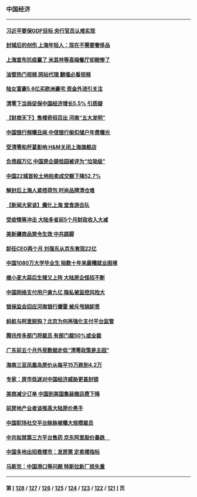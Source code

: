 ### 中国经济
---
#### [习近平要保GDP目标 央行官员认难实现](../../pages/ncid283/n13767737.md?06271245) 
#### [封城后的创伤 上海年轻人：现在不需要奢侈品](../../pages/ncid283/n13767076.md?06271245) 
#### [上海宣布抗疫赢了 米其林等高端餐厅却赔惨了](../../pages/ncid283/n13767428.md?06271245) 
#### [油管热门视频 网站代理 翻墙必看视频](http://209.222.30.114:81/youtube.html?06271245)
#### [陆女富豪5.6亿买欧洲豪宅 资金外流引关注](../../pages/ncid283/n13767225.md?06271245) 
#### [清零下当局促保中国经济增长5.5% 引质疑](../../pages/ncid283/n13767075.md?06271245) 
#### [【财商天下】售楼奇招百出 河南“五大发明”](../../pages/ncid283/n13766878.md?06271245) 
#### [中国银行频曝丑闻 中信银行偷扣储户年费曝光](../../pages/ncid283/n13766967.md?06271245) 
#### [受清零和杯葛影响 H&M关闭上海旗舰店](../../pages/ncid283/n13766908.md?06271245) 
#### [负债超万亿 中国房企碧桂园被评为“垃圾级”](../../pages/ncid283/n13766919.md?06271245) 
#### [中国22城首轮土地拍卖成交额下降52.7%](../../pages/ncid283/n13766802.md?06271245) 
#### [解封后上海人紧捂荷包 时尚品牌清仓难](../../pages/ncid283/n13766680.md?06271245) 
#### [【新闻大家谈】魔化上海 堂食游击队](../../pages/ncid283/n13766703.md?06271245) 
#### [受疫情等冲击 大陆多省前5个月财政收入大减](../../pages/ncid283/n13766608.md?06271245) 
#### [美新疆商品禁令生效 中共跳脚](../../pages/ncid283/n13766308.md?06271245) 
#### [卸任CEO两个月 刘强东从京东套现22亿](../../pages/ncid283/n13766494.md?06271245) 
#### [中国1080万大学毕业生 陷数十年来最糟就业困境](../../pages/ncid283/n13765911.md?06271245) 
#### [继小麦大蒜后生猪又上阵 大陆房企怪招不断](../../pages/ncid283/n13766037.md?06271245) 
#### [中国网络支付用户逾九亿 隐私被监控风险大](../../pages/ncid283/n13766166.md?06271245) 
#### [银保监会回应河南银行爆雷 被斥甩锅卸责](../../pages/ncid283/n13765974.md?06271245) 
#### [蚂蚁与阿里脱钩？北京为何再强化支付平台监管](../../pages/ncid283/n13765997.md?06271245) 
#### [腾讯传多部门将裁员 有部门裁50%或全裁](../../pages/ncid283/n13766047.md?06271245) 
#### [广东前五个月外贸数据走低“清零政策是主因”](../../pages/ncid283/n13765833.md?06271245) 
#### [海南三亚凤凰岛房价从每平15万跌到4.2万](../../pages/ncid283/n13765703.md?06271245) 
#### [专家：房市低迷对中国经济威胁更甚封锁](../../pages/ncid283/n13765712.md?06271245) 
#### [美商减少订单 中国到美国集装箱运费下降](../../pages/ncid283/n13765508.md?06271245) 
#### [前房地产业者谈推高大陆房价黑手](../../pages/ncid283/n13765393.md?06271245) 
#### [中国职场社交平台脉脉被曝大规模裁员](../../pages/ncid283/n13765400.md?06271245) 
#### [中共拟禁第三方平台售药 京东阿里股价暴跌　](../../pages/ncid283/n13765301.md?06271245) 
#### [中国多地出招救楼市：发房票 定卖楼指标](../../pages/ncid283/n13765324.md?06271245) 
#### [马斯克：中国港口等问题 特斯拉新厂损失重](../../pages/ncid283/n13765364.md?06271245) 

---
#### 第 [ [128](./128.md?06271245) / [127](./127.md?06271245) / [126](./126.md?06271245) / [125](./125.md?06271245) / [124](./124.md?06271245) / [123](./123.md?06271245) / [122](./122.md?06271245) / [121](./121.md?06271245) ] 页
